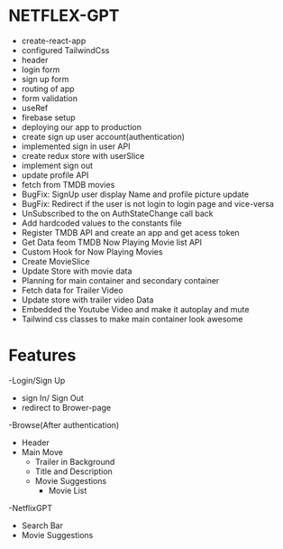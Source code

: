 # NETFLEX-GPT

- create-react-app 
- configured TailwindCss
- header
- login form
- sign up form
- routing of app
- form validation
- useRef 
- firebase setup
- deploying our app to production
- create sign up user account(authentication)
- implemented sign in user API
- create redux store with userSlice
- implement sign out
- update profile API
- fetch from TMDB movies
- BugFix: SignUp user display Name and profile picture update
- BugFix: Redirect if the user is not login to login page and vice-versa
- UnSubscribed to the on AuthStateChange call back
- Add hardcoded values to the constants file
- Register TMDB API and create an app and get acess token
- Get Data feom TMDB Now Playing Movie list API
- Custom Hook for Now Playing Movies
- Create MovieSlice
- Update Store with movie data
- Planning for main container and secondary container
- Fetch data for Trailer Video
- Update store with trailer video Data
- Embedded the Youtube Video and make it autoplay and mute
- Tailwind css classes to make main container look awesome





# Features

-Login/Sign Up
  - sign In/ Sign Out
  - redirect to Brower-page

-Browse(After authentication)
  - Header
  - Main Move
    - Trailer in Background
    - Title and Description
    - Movie Suggestions
      - Movie List

-NetflixGPT
  - Search Bar
  - Movie Suggestions
